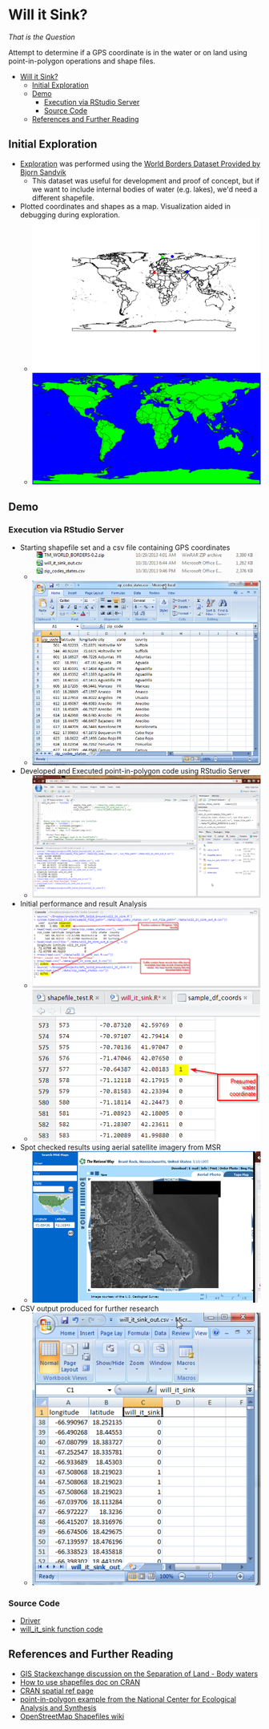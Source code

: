 # Will it Sink?
*That is the Question*

Attempt to determine if a GPS coordinate is in the water or on land using point-in-polygon operations and shape files.

- [Will it Sink?](#will-it-sink)
  - [Initial Exploration](#initial-exploration)
  - [Demo](#demo)
    - [Execution via RStudio Server](#execution-via-rstudio-server)
    - [Source Code](#source-code)
  - [References and Further Reading](#references-and-further-reading)

## Initial Exploration
 - [Exploration](shapefile_test.R) was performed using the [World Borders Dataset Provided by Bjorn Sandvik](http://thematicmapping.org/downloads/world_borders.php)
    - This dataset was useful for development and proof of concept, but if we want to include internal bodies of water (e.g. lakes), we'd need a different shapefile.
- Plotted coordinates and shapes as a map. Visualization aided in debugging during exploration.
  - ![will_it_sink_black_and_white_map](img/will_it_sink_black_and_white_map.png)
  - ![will_it_sink_color_map](img/will_it_sink_color_map.png)

## Demo
### Execution via RStudio Server
- Starting shapefile set and a csv file containing GPS coordinates
  - ![Data Files](img/data_set_and_shape_files.png)
  - ![sample_input_data](img/sample_input_data.png)
- Developed and Executed point-in-polygon code using RStudio Server
  - ![RStudio_exploration](img/RStudio_exploration.png)
- Initial performance and result Analysis
  - ![RStudio_runtime_and_result_stats](img/RStudio_runtime_and_result_stats.png)
  - ![](img/sample_coords_presumed_water_coord.png)
- Spot checked results using aerial satellite imagery from MSR
  - ![MSR aerial satellite image Brant Rock](img/MSR-BrantRockSatCheck.png)
- CSV output produced for further research
  - ![sample_output_data](img/sample_output_data.png)

### Source Code
- [Driver](will_it_sink_driver.R)
- [will_it_sink function code](will_it_sink.R)


## References and Further Reading
- [GIS Stackexchange discussion on the Separation of Land - Body waters](http://gis.stackexchange.com/questions/21555/separation-of-land-body-waters)
- [How to use shapefiles doc on CRAN](http://cran.r-project.org/web/packages/spatstat/vignettes/shapefiles.pdf)
- [CRAN spatial ref page](http://cran.r-project.org/web/views/Spatial.html)
- [point-in-polygon example from the National Center for Ecological Analysis and Synthesis](http://www.nceas.ucsb.edu/scicomp/usecases/point-in-polygon)
- [OpenStreetMap Shapefiles wiki](https://wiki.openstreetmap.org/wiki/Shapefiles)
